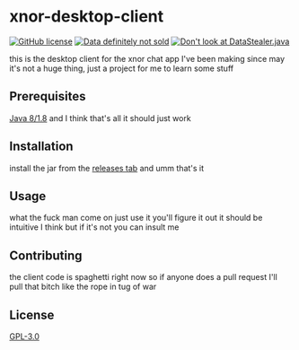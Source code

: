 # xnor-desktop-client
[![GitHub license](https://img.shields.io/github/license/jacekpoz/xnor-lib)](https://github.com/jacekpoz/xnor-lib/blob/master/LICENSE)
[![Data definitely not sold](https://img.shields.io/badge/data-definitely%20not%20sold-red)](https://imgur.com/a/RRHsGTW)
[![Don't look at DataStealer.java](https://img.shields.io/badge/don't%20look%20at-DataStealer.java-red)](https://imgur.com/a/RRHsGTW)

this is the desktop client for the xnor chat app I've been making since may
it's not a huge thing, just a project for me to learn some stuff

## Prerequisites
[Java 8/1.8](https://openjdk.java.net/projects/jdk8/) and I think that's all it should just work

## Installation
install the jar from the [releases tab](https://github.com/jacekpoz/xnor-desktop-client/releases) and umm that's it

## Usage
what the fuck man come on just use it you'll figure it out it should be intuitive I think but if it's not you can insult me

## Contributing
the client code is spaghetti right now so if anyone does a pull request I'll pull that bitch like the rope in tug of war

## License
[GPL-3.0](https://choosealicense.com/licenses/gpl-3.0/)
